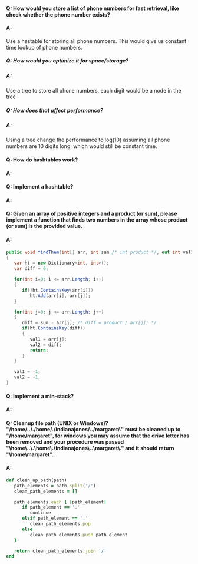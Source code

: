 #### Q: How would you store a list of phone numbers for fast retrieval, like check whether the phone number exists?
#### A:
Use a hastable for storing all phone numbers. This would give us constant time lookup of phone numbers.

##### Q: How would you optimize it for space/storage?
##### A:
Use a tree to store all phone numbers, each digit would be a node in the tree

##### Q: How does that affect performance?
##### A:
Using a tree change the performance to log(10) assuming all phone numbers are 10 digits long, which would still be constant time.

#### Q: How do hashtables work?
#### A:

#### Q: Implement a hashtable?
#### A: 

#### Q: Given an array of positive integers and a product (or sum), please implement a function that finds two numbers in the array whose product (or sum) is the provided value.
#### A: 

```csharp
public void findThem(int[] arr, int sum /* int product */, out int val1, out int val2)
{
   var ht = new Dictionary<int, int>();
   var diff = 0;

   for(int i=0; i <= arr.Length; i++)
   {
      if(!ht.ContainsKey(arr[i]))
         ht.Add(arr[i], arr[j]);
   }

   for(int j=0; j <= arr.Length; j++)
   {
      diff = sum - arr[j]; /* diff = product / arr[j]; */
      if(ht.ContainsKey(diff))
      {
         val1 = arr[j];
         val2 = diff;
         return;
      }
   }

   val1 = -1;
   val2 = -1;
}
```


#### Q: Implement a min-stack?
#### A:

#### Q: Cleanup file path (UNIX or Windows)? "/home/.././home/./indianajones/../margaret/." must be cleaned up to "/home/margaret", for windows you may assume that the drive letter has been removed and your procedure was passed "\\home\\..\\.\\home\\.\\indianajones\\..\\margaret\\." and it should return "\\home\\margaret".
#### A:

```ruby
def clean_up_path(path)
   path_elements = path.split('/')
   clean_path_elements = []

   path_elements.each { |path_element|
      if path_element == '.'
         continue
      elsif path_element == '.'
         clean_path_elements.pop
      else
         clean_path_elements.push path_element
   }

   return clean_path_elements.join '/'
end
```